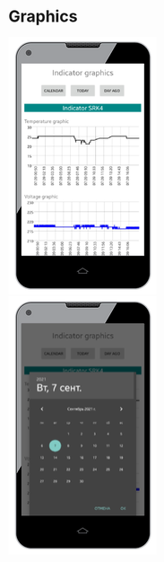# Graphics
![alt tag](https://github.com/makartsevaelena/Graphics/blob/master/graphics%20ui_1.png)
![alt tag](https://github.com/makartsevaelena/Graphics/blob/master/graphics%20ui_2.png)
